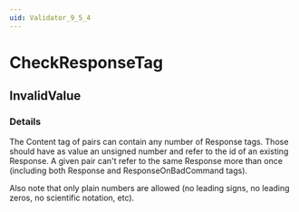 ```yaml
---
uid: Validator_9_5_4
---
```


# CheckResponseTag

## InvalidValue

<!-- Description, Properties, ... sections are auto-generated. -->
<!-- REPLACE ME AUTO-GENERATION -->

### Details

The Content tag of pairs can contain any number of Response tags.
Those should have as value an unsigned number and refer to the id of an existing Response.
A given pair can't refer to the same Response more than once (including both Response and ResponseOnBadCommand tags).

Also note that only plain numbers are allowed (no leading signs, no leading zeros, no scientific notation, etc).

<!-- Uncomment to add example code -->
<!--### Example code-->
